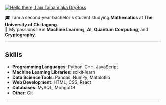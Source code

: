 [![Hello there, I am Taiham aka DryBoss](https://readme-typing-svg.demolab.com?font=Fira+Code&weight=700&duration=3000&color=26CD41&vCenter=true&multiline=true&repeat=false&width=435&lines=Hello+there%2C+I+am+Taiham+aka+DryBoss)](https://git.io/typing-svg)

🎓 I am a second-year bachelor's student studying **Mathematics** at **The University of Chittagong**.  
🔬 My passions lie in **Machine Learning**, **AI**, **Quantum Computing**, and **Cryptography**.  

---

## Skills

- **Programming Languages**: Python, C++, JavaScript
- **Machine Learning Libraries**: scikit-learn
- **Data Science Tools**: Pandas, NumPy, Matplotlib
- **Web Development**: HTML, CSS, React
- **Databases**: MySQL, MongoDB
- **Other**: Git

---
